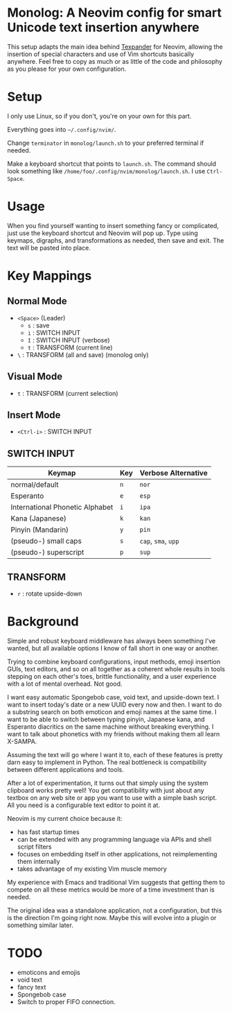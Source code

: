 # Monolog: A Neovim config for smart Unicode text insertion anywhere

This setup adapts the main idea behind [Texpander](https://github.com/leehblue/texpander) for Neovim, allowing the insertion of special characters and use of Vim shortcuts basically anywhere. Feel free to copy as much or as little of the code and philosophy as you please for your own configuration.

# Setup

I only use Linux, so if you don't, you're on your own for this part.

Everything goes into `~/.config/nvim/`.

Change `terminator` in `monolog/launch.sh` to your preferred terminal if needed.

Make a keyboard shortcut that points to `launch.sh`. The command should look something like `/home/foo/.config/nvim/monolog/launch.sh`. I use `Ctrl-Space`.

# Usage

When you find yourself wanting to insert something fancy or complicated, just use the keyboard shortcut and Neovim will pop up. Type using keymaps, digraphs, and transformations as needed, then save and exit. The text will be pasted into place.

# Key Mappings

## Normal Mode

- `<Space>` (Leader)
  - `s` : save
  - `i` : SWITCH INPUT
  - `I` : SWITCH INPUT (verbose)
  - `t` : TRANSFORM (current line)
- `\` : TRANSFORM (all and save) (monolog only)

## Visual Mode

- `t` : TRANSFORM (current selection)

## Insert Mode

- `<Ctrl-i>` : SWITCH INPUT

## SWITCH INPUT

| Keymap                          | Key | Verbose Alternative |
|---------------------------------|-----|---------------------|
| normal/default                  | `n` | `nor`               |
| Esperanto                       | `e` | `esp`               |
| International Phonetic Alphabet | `i` | `ipa`               |
| Kana (Japanese)                 | `k` | `kan`               |
| Pinyin (Mandarin)               | `y` | `pin`               |
| (pseudo-) small caps            | `s` | `cap`, `sma`, `upp` |
| (pseudo-) superscript           | `p` | `sup`               |

## TRANSFORM

- `r` : rotate upside-down

# Background

Simple and robust keyboard middleware has always been something I've wanted, but all available options I know of fall short in one way or another.

Trying to combine keyboard configurations, input methods, emoji insertion GUIs, text editors, and so on all together as a coherent whole results in tools stepping on each other's toes, brittle functionality, and a user experience with a lot of mental overhead. Not good.

I want easy automatic Spongebob case, void text, and upside-down text. I want to insert today's date or a new UUID every now and then. I want to do a substring search on both emoticon and emoji names at the same time. I want to be able to switch between typing pinyin, Japanese kana, and Esperanto diacritics on the same machine without breaking everything. I want to talk about phonetics with my friends without making them all learn X-SAMPA.

Assuming the text will go where I want it to, each of these features is pretty darn easy to implement in Python. The real bottleneck is compatibility between different applications and tools.

After a lot of experimentation, it turns out that simply using the system clipboard works pretty well! You get compatibility with just about any textbox on any web site or app you want to use with a simple bash script. All you need is a configurable text editor to point it at.

Neovim is my current choice because it:

- has fast startup times
- can be extended with any programming language via APIs and shell script filters
- focuses on embedding itself in other applications, not reimplementing them internally
- takes advantage of my existing Vim muscle memory

My experience with Emacs and traditional Vim suggests that getting them to compete on all these metrics would be more of a time investment than is needed.

The original idea was a standalone application, not a configuration, but this is the direction I'm going right now. Maybe this will evolve into a plugin or something similar later.

# TODO

- emoticons and emojis
- void text
- fancy text
- Spongebob case
- Switch to proper FIFO connection.

